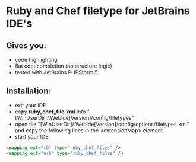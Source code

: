 Ruby and Chef filetype for JetBrains IDE's
==========================================

Gives you:
----------
* code highlighting 
* flat codecompletion (no structure logic)
* tested with JetBrains PHPStorm 5

Installation:
-------------
* exit your IDE
* copy **ruby_chef_file.xml** into "[WinUserDir]/.WebIde[Version]/config/filetypes"
* open file "[WinUserDir]/.WebIde[Version]/config/options/filetypes.xml" and copy the following lines in the \<extensionMap> element.
* start your IDE

```xml
<mapping ext="rb" type="ruby_chef_files" />
<mapping ext="erb" type="ruby_chef_files" />
```
